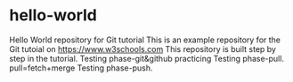 # hello-world
Hello World repository for Git tutorial
This is an example repository for the Git tutoial on https://www.w3schools.com
This repository is built step by step in the tutorial.
Testing phase-git&github practicing
Testing phase-pull.
pull=fetch+merge
Testing phase-push.